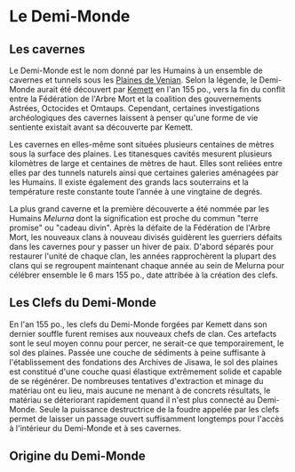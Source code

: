 # Le Demi-Monde

## Les cavernes

Le Demi-Monde est le nom donné par les Humains à un ensemble de cavernes et tunnels sous les [Plaines de Venian](Humain.md#habitat--les-plaines-de-venian). Selon la légende, le Demi-Monde aurait été découvert par [Kemett](../../Histoire/EteImmortel.md#la-fédération-de-larbre-mort) en l'an 155 po., vers la fin du conflit entre la Fédération de l'Arbre Mort et la coalition des gouvernements Astrées, Octocides et Omtaups. Cependant, certaines investigations archéologiques des cavernes laissent à penser qu'une forme de vie sentiente existait avant sa découverte par Kemett.

Les cavernes en elles-même sont situées plusieurs centaines de mètres sous la surface des plaines. Les titanesques cavités mesurent plusieurs kilomètres de large et centaines de mètres de haut. Elles sont reliées entre elles par des tunnels naturels ainsi que certaines galeries aménagées par les Humains. Il existe également des grands lacs souterrains et la température reste constante toute l’année à une vingtaine de degrés.

La plus grand caverne et la première découverte a été nommée par les Humains *Melurna* dont la signification est proche du commun "terre promise" ou "cadeau divin". Après la défaite de la Fédération de l'Arbre Mort, les nouveaux clans à nouveau divisés guidèrent les guerriers défaits dans les cavernes pour y passer un hiver de paix. D'abord séparés pour restaurer l'unité de chaque clan, les années rapprochèrent la plupart des clans qui se regroupent maintenant chaque année au sein de Melurna pour célébrer ensemble le 6 mars 155 po., date attribée à la création des clefs.

## Les Clefs du Demi-Monde

En l'an 155 po., les clefs du Demi-Monde forgées par Kemett dans son dernier souffle furent remises aux nouveaux chefs de clan. Ces artefacts sont le seul moyen connu pour percer, ne serait-ce que temporairement, le sol des plaines. Passée une couche de sédiments à peine suffisante à l'établissement des fondations des Archives de Jisawa, le sol des plaines est constitué d'une couche quasi élastique extrêmement solide et capable de se régénérer. De nombreuses tentatives d'extraction et minage du matériau ont eu lieu, mais aucune ne menant à de concrets résultats, le matériau se déteriorant rapidement quand il n'est plus connecté au Demi-Monde. Seule la puissance destructrice de la foudre appelée par les clefs permet de laisser un passage ouvert suffisamment longtemps pour l'accès à l'intérieur du Demi-Monde et à ses cavernes.

## Origine du Demi-Monde


